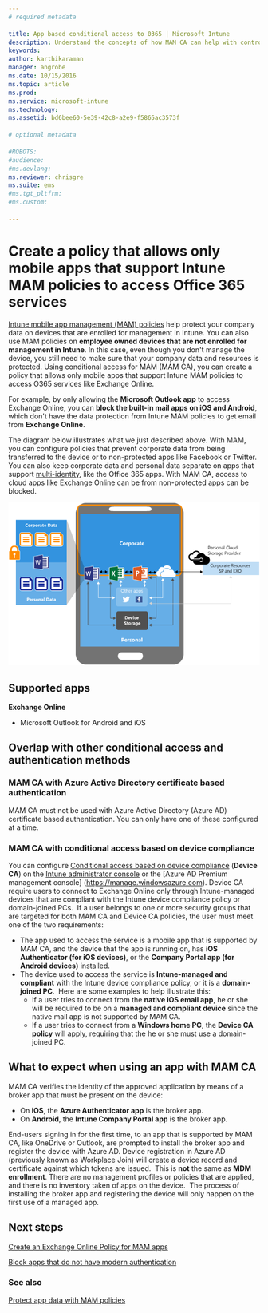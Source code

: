```yaml
---
# required metadata

title: App based conditional access to 0365 | Microsoft Intune
description: Understand the concepts of how MAM CA can help with controlling what apps have access to O365 services.
keywords:
author: karthikaraman
manager: angrobe
ms.date: 10/15/2016
ms.topic: article
ms.prod:
ms.service: microsoft-intune
ms.technology:
ms.assetid: bd6bee60-5e39-42c8-a2e9-f5865ac3573f

# optional metadata

#ROBOTS:
#audience:
#ms.devlang:
ms.reviewer: chrisgre
ms.suite: ems
#ms.tgt_pltfrm:
#ms.custom:

---
```


# Create a policy that allows only mobile apps that support Intune MAM policies to access Office 365 services
[Intune mobile app management (MAM) policies](protect-apps-and-data-with-microsoft-intune.md) help protect your company data on devices that are enrolled for management in Intune. You can also use MAM policies on **employee owned devices that are not enrolled for management in Intune**.  In this case, even though you don't manage the device, you still need to make sure that your company data and resources is protected. Using conditional access for MAM (MAM CA), you can create a policy that allows only mobile apps that support Intune MAM policies to access O365 services like Exchange Online.

For example, by only allowing the **Microsoft Outlook app** to access Exchange Online, you can **block the built-in mail apps on iOS and Android**, which don't have the data protection from Intune MAM policies to get email from **Exchange Online**.


The diagram below illustrates what we just described above.  With MAM, you can configure policies that prevent corporate data from being transferred to the device or to non-protected apps like Facebook or Twitter. You can also keep corporate data and personal data separate on apps that support [multi-identity](protect-apps-and-data-with-microsoft-intune.md#multi-identity), like the Office 365 apps.
With MAM CA, access to cloud apps like Exchange Online can be from non-protected apps can be blocked.

![Diagrammatic representation of data protection by MAM policies and MAM CA](../media/mam-ca-with_mam-policy.png)

## Supported apps
**Exchange Online**
* Microsoft Outlook for Android and iOS

## Overlap with other conditional access and authentication methods
### MAM CA with Azure Active Directory certificate based authentication

MAM CA must not be used with Azure Active Directory (Azure AD) certificate based authentication. You can only have one of these configured at a time.
### MAM CA with conditional access based on device compliance  

You can configure [Conditional access based on device compliance](restrict-access-to-email-and-o365-services-with-microsoft-intune.md) (**Device CA**) on the [Intune administrator console](https://manage.microsoft.com) or the [Azure AD Premium management console] (https://manage.windowsazure.com). Device CA require users to connect to Exchange Online only through Intune-managed  devices that are compliant with the Intune device compliance policy or domain-joined PCs.  If a user belongs to one or more security groups that are targeted for both  MAM CA and Device CA policies, the user must meet one of the two requirements:
* The app used to access the service is a mobile app that is supported by MAM CA, and the device that the app is running on, has **iOS Authenticator (for iOS devices)**, or the **Company Portal app (for Android devices)** installed.
* The device used to access the service is **Intune-managed and compliant** with the Intune device compliance policy, or it is a **domain-joined PC**.  Here are some examples to help illustrate this:
  * If a user tries to connect from the **native iOS email app**, he or she will be required to be on a **managed and compliant device** since the native mail app is not supported by MAM CA.
  * If a user tries to connect from a **Windows home PC**, the **Device CA policy** will apply, requiring that the he or she must use a domain-joined PC.


## What to expect when using an app with MAM CA
MAM CA verifies the identity of the approved application by means of a broker app that must be present on the device:
*  On **iOS**, the **Azure Authenticator app** is the broker app.
* On **Android**, the **Intune Company Portal app** is the broker app. 

End-users signing in for the first time, to an app that is supported by MAM CA, like OneDrive or Outlook, are prompted to install the broker app and register the device with Azure AD. Device registration in Azure AD (previously known as Workplace Join) will create a device record and certificate against which tokens are issued.  This is **not** the same as **MDM enrollment**. There are no management profiles or policies that are applied, and there is no inventory taken of apps on the device.  The process of installing the broker app and registering the device will only happen on the first use of a managed app.


## Next steps
[Create an Exchange Online Policy for MAM apps](mam-ca-for-exchange-online.md)

[Block apps that do not have modern authentication](block-apps-with-no-modern-authentication.md)

### See also

[Protect app data with MAM policies](protect-app-data-using-mobile-app-management-policies-with-microsoft-intune.md)
